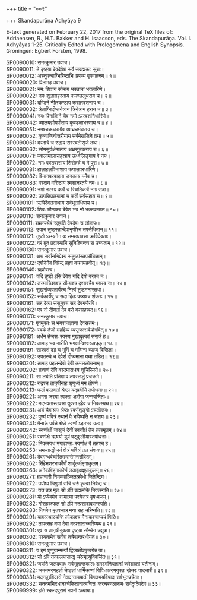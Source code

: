+++
title = "००९"

+++
Skandapurāṇa Adhyāya 9

E-text generated on February 22, 2017 from the original TeX files of: Adriaensen, R., H.T. Bakker and H. Isaacson, eds. The Skandapurāṇa. Vol. I. Adhyāyas 1-25. Critically Edited with Prolegomena and English Synopsis. Groningen: Egbert Forsten, 1998.

SP0090010: सनत्कुमार उवाच।  
SP0090011: ते दृष्ट्वा देवदेवेशं सर्वे सब्रह्मकाः सुराः।  
SP0090012: अस्तुवन्वाग्भिरिष्टाभिः प्रणम्य वृषवाहनम्॥ १॥  
SP0090020: पितामह उवाच।  
SP0090021: नमः शिवाय सोमाय भक्तानां भयहारिणे।  
SP0090022: नमः शूलाग्रहस्ताय कमण्डलुधराय च॥ २॥  
SP0090031: दण्डिने नीलकण्ठाय करालदशनाय च।  
SP0090032: त्रेताग्निदीप्तनेत्राय त्रिनेत्राय हराय च॥ ३॥  
SP0090041: नमः पिनाकिने चैव नमो ऽस्त्वशनिधारिणे।  
SP0090042: व्यालयज्ञोपवीताय कुण्डलाभरणाय च॥ ४॥  
SP0090051: नमश्चक्रधरायैव व्याघ्रचर्मधराय च।  
SP0090052: कृष्णाजिनोत्तरीयाय सर्पमेखलिने तथा॥ ५॥  
SP0090061: वरदात्रे च रुद्राय सरस्वतीसृजे तथा।  
SP0090062: सोमसूर्यर्क्षमालाय अक्षसूत्रकराय च॥ ६॥  
SP0090071: ज्वालामालासहस्राय ऊर्ध्वलिङ्गाय वै नमः।  
SP0090072: नमः पर्वतवासाय शिरोहर्त्रे च मे पुरा॥ ७॥  
SP0090081: हालाहलविनाशाय कपालवरधारिणे।  
SP0090082: विमानवरवाहाय जनकाय ममैव च।  
SP0090083: वरदाय वरिष्ठाय श्मशानरतये नमः॥ ८॥  
SP0090091: नमो नरस्य कर्त्रे च स्थितिकर्त्रे नमः सदा।  
SP0090092: उत्पत्तिप्रलयानां च कर्त्रे सर्वसहाय च॥ ९॥  
SP0090101: ऋषिदैवतनाथाय सर्वभूताधिपाय च।  
SP0090102: शिवः सौम्यश्च देवेश भव नो भक्तवत्सल॥ १०॥  
SP0090110: सनत्कुमार उवाच।  
SP0090111: ब्रह्मण्यथैवं स्तुवति देवदेवः स लोकपः।  
SP0090112: उवाच तुष्टस्तान्देवानृषींश्च तपसैधितान्॥ ११॥  
SP0090121: तुष्टो ऽस्म्यनेन वः सम्यक्तपसा ऋषिदेवताः।  
SP0090122: वरं ब्रूत प्रदास्यामि सुनिश्चिन्त्य स उच्यताम्॥ १२॥  
SP0090130: सनत्कुमार उवाच।  
SP0090131: अथ सर्वानभिप्रेक्ष्य संतुष्टांस्तपसैधितान्।  
SP0090132: दर्शनेनैव विप्रेन्द्र ब्रह्मा वचनमब्रवीत्॥ १३॥  
SP0090140: ब्रह्मोवाच।  
SP0090141: यदि तुष्टो ऽसि देवेश यदि देयो वरश्च नः।  
SP0090142: तस्माच्छिवश्च सौम्यश्च दृश्यश्चैव भवस्व नः॥ १४॥  
SP0090151: सुखसंव्यवहार्यश्च नित्यं तुष्टमनास्तथा।  
SP0090152: सर्वकार्येषु च सदा हितः पथ्यश्च शंकरः॥ १५॥  
SP0090161: सह देव्या ससूनुश्च सह देवगणैरपि।  
SP0090162: एष नो दीयतां देव वरो वरसहस्रद॥ १६॥  
SP0090170: सनत्कुमार उवाच।  
SP0090171: एवमुक्तः स भगवान्ब्रह्मणा देवसत्तमः।  
SP0090172: स्वकं तेजो महद्दिव्यं व्यसृजत्सर्वयोगवित्॥ १७॥  
SP0090181: अर्धेन तेजसः स्वस्य मुखादुल्कां ससर्ज ह।  
SP0090182: तामाह भव नारीति भगवान्विश्वरूपधृक्॥ १८॥  
SP0090191: साकाशं द्यां च भूमिं च महिम्ना व्याप्य विष्ठिता।  
SP0090192: उपतस्थे च देवेशं दीप्यमाना यथा तडित्॥ १९॥  
SP0090201: तामाह प्रहसन्देवो देवीं कमललोचनाम्।  
SP0090202: ब्रह्माणं देवि वरदमाराधय शुचिस्मिते॥ २०॥  
SP0090211: सा तथेति प्रतिज्ञाय तपस्तप्तुं प्रचक्रमे।  
SP0090212: रुद्रश्च तानृषीनाह शृणुध्वं मम तोषणे।  
SP0090213: फलं फलवतां श्रेष्ठा यद्ब्रवीमि तपोधनाः॥ २१॥  
SP0090221: अमरा जरया त्यक्ता अरोगा जन्मवर्जिताः।  
SP0090222: मद्भक्तास्तपसा युक्ता इहैव च निवत्स्यथ॥ २२॥  
SP0090231: अयं चैवाश्रमः श्रेष्ठः स्वर्णशृङ्गो ऽचलोत्तमः।  
SP0090232: पुण्यं पवित्रं स्थानं वै भविष्यति न संशयः॥ २३॥  
SP0090241: मैनाके पर्वते श्रेष्ठे स्वर्णो ऽहमभवं यतः।  
SP0090242: स्वर्णाक्षीं चासृजं देवीं स्वर्णाक्षं तेन तत्स्मृतम्॥ २४॥  
SP0090251: स्वर्णाक्षे ऋषयो यूयं षट्कुलीयास्तपोधनाः।  
SP0090252: निवत्स्यथ मयाज्ञप्ताः स्वर्णाक्षं वै ततश्च ह।  
SP0090253: समन्ताद्योजनं क्षेत्रं पवित्रं तन्न संशयः॥ २५॥  
SP0090261: देवगन्धर्वचरितमप्सरोगणसेवितम्।  
SP0090262: सिंहेभशरभाकीर्णं शार्दूलर्क्षमृगाकुलम्।  
SP0090263: अनेकविहगाकीर्णं लतावृक्षक्षुपाकुलम्॥ २६॥  
SP0090271: ब्रह्मचारी नियमवाञ्जितक्रोधो जितेन्द्रियः।  
SP0090272: उपोष्य त्रिगुणां रात्रिं चरुं कृत्वा निवेद्य च।  
SP0090273: यत्र तत्र मृतः सो ऽपि ब्रह्मलोके निवत्स्यति॥ २७॥  
SP0090281: यो ऽप्येवमेव कामात्मा पश्येत्तत्र वृषध्वजम्।  
SP0090282: गोसहस्रफलं सो ऽपि मत्प्रसादादवाप्स्यति।  
SP0090283: नियमेन मृतश्चात्र मया सह चरिष्यति॥ २८॥  
SP0090291: यावत्स्थास्यन्ति लोकाश्च मैनाकश्चाप्ययं गिरिः।  
SP0090292: तावत्सह मया देवा मत्प्रसादाच्चरिष्यथ॥ २९॥  
SP0090301: एवं स तानृषीनुक्त्वा दृष्ट्वा सौम्येन चक्षुषा।  
SP0090302: पश्यतामेव सर्वेषां तत्रैवान्तरधीयत॥ ३०॥  
SP0090310: सनत्कुमार उवाच।  
SP0090311: य इमं शृणुयान्मर्त्यो द्विजातीञ्छ्रावयेत वा।  
SP0090312: सो ऽपि तत्फलमासाद्य चरेन्मृत्युविवर्जितः॥ ३१॥  
SP0090321: जयति जलदवाहः सर्वभूतान्तकालः शमदमनियतानां क्लेशहर्ता यतीनाम्।  
SP0090322: जननमरणहर्ता चेष्टतां धार्मिकाणां विविधकरणयुक्तः खेचरः पादचारी॥ ३२॥  
SP0090331: मदनपुरविदारी नेत्रदन्तावपाती विगतभयविषादः सर्वभूतप्रचेताः।  
SP0090332: सततमभिदधानश्चेकितानात्मचित्तः करचरणललामः सर्वदृग्देवदेवः॥ ३३॥  
SP0099999: इति स्कन्दपुराणे नवमो ऽध्यायः॥  
